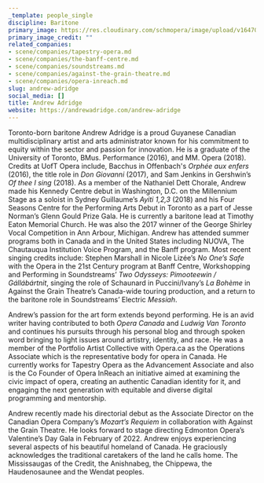 ```yaml
---
_template: people_single
discipline: Baritone
primary_image: https://res.cloudinary.com/schmopera/image/upload/v1647014450/media/2022/03/AndrewAdridge_npfejs.jpg
primary_image_credit: ""
related_companies:
- scene/companies/tapestry-opera.md
- scene/companies/the-banff-centre.md
- scene/companies/soundstreams.md
- scene/companies/against-the-grain-theatre.md
- scene/companies/opera-inreach.md
slug: andrew-adridge
social_media: []
title: Andrew Adridge
website: https://andrewadridge.com/andrew-adridge
---
```

Toronto-born baritone Andrew Adridge is a proud Guyanese Canadian multidisciplinary artist and arts administrator known for his commitment to equity within the sector and passion for innovation. He is a graduate of the University of Toronto, BMus. Performance (2016), and MM. Opera (2018). Credits at UofT Opera include, Bacchus in Offenbach's _Orphée aux enfers_ (2016), the title role in _Don Giovanni_ (2017), and Sam Jenkins in Gershwin’s _Of thee I sing_ (2018). As a member of the Nathaniel Dett Chorale, Andrew made his Kennedy Centre debut in Washington, D.C. on the Millennium Stage as a soloist in Sydney Guillaume’s _Ayiti 1,2,3_ (2018) and his Four Seasons Centre for the Performing Arts Debut in Toronto as a part of Jesse Norman’s Glenn Gould Prize Gala. He is currently a baritone lead at Timothy Eaton Memorial Church. He was also the 2017 winner of the George Shirley Vocal Competition in Ann Arbour, Michigan. Andrew has attended summer programs both in Canada and in the United States including NUOVA, The Chautauqua Institution Voice Program, and the Banff program. Most recent singing credits include: Stephen Marshall in Nicole Lizée’s _No One’s Safe_ with the Opera in the 21st Century program at Banff Centre, Workshopping and Performing in Soundstreams’ _Two Odysseys: Pimooteewin / Gállábártnit_, singing the role of Schaunard in Puccini/Ivany’s _La Bohème_ in Against the Grain Theatre’s Canada-wide touring production, and a return to the baritone  role in Soundstreams’ Electric _Messiah_.

Andrew’s passion for the art form extends beyond performing. He is an avid writer having contributed to both _Opera Canada_ and _Ludwig Van Toronto_ and continues his pursuits through his personal blog and through spoken word bringing to light issues around artistry, identity, and race. He was a member of the Portfolio Artist Collective with Opera.ca as the Operations Associate which is the representative body for opera in Canada. He currently works for Tapestry Opera as the Advancement Associate and also is the Co Founder of Opera InReach an initiative aimed at examining the civic impact of opera, creating an authentic Canadian identity for it, and engaging the next generation with equitable and diverse digital programming and mentorship.

Andrew recently made his directorial debut as the Associate Director on the Canadian Opera Company’s _Mozart’s Requiem_ in collaboration with Against the Grain Theatre. He looks forward to stage directing Edmonton Opera’s Valentine’s Day Gala in February of 2022. Andrew enjoys experiencing several aspects of his beautiful homeland of Canada. He graciously acknowledges the traditional caretakers of the land he calls home. The Mississaugas of the Credit, the Anishnabeg, the Chippewa, the Haudenosaunee and the Wendat peoples.